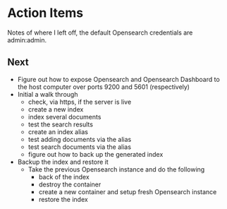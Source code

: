 
# Action Items

Notes of where I left off, the default Opensearch credentials are admin:admin. 

## Next

- Figure out how to expose Opensearch and Opensearch Dashboard to the host computer over ports 9200 and 5601 (respectively)
- Initial a walk through
	- check, via https, if the server is live
	- create a new index
	- index several documents
	- test the search results
	- create an index alias
	- test adding documents via the alias
	- test search documents via the alias
	- figure out how to back up the generated index
- Backup the index and restore it
	- Take the previous Opensearch instance and do the following
		- back of the index
		- destroy the container
		- create a new container and setup fresh Opensearch instance
		- restore the index
